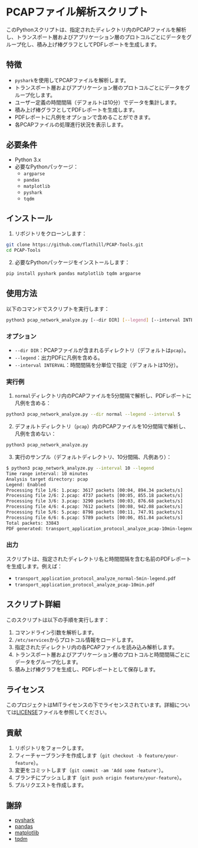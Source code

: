 # PCAPファイル解析スクリプト

このPythonスクリプトは、指定されたディレクトリ内のPCAPファイルを解析し、トランスポート層およびアプリケーション層のプロトコルごとにデータをグループ化し、積み上げ棒グラフとしてPDFレポートを生成します。

## 特徴

- `pyshark`を使用してPCAPファイルを解析します。
- トランスポート層およびアプリケーション層のプロトコルごとにデータをグループ化します。
- ユーザー定義の時間間隔（デフォルトは10分）でデータを集計します。
- 積み上げ棒グラフとしてPDFレポートを生成します。
- PDFレポートに凡例をオプションで含めることができます。
- 各PCAPファイルの処理進行状況を表示します。

## 必要条件

- Python 3.x
- 必要なPythonパッケージ：
  - `argparse`
  - `pandas`
  - `matplotlib`
  - `pyshark`
  - `tqdm`

## インストール

1. リポジトリをクローンします：

```bash
git clone https://github.com/flathill/PCAP-Tools.git
cd PCAP-Tools
```

2. 必要なPythonパッケージをインストールします：

```bash
pip install pyshark pandas matplotlib tqdm argparse
```

## 使用方法

以下のコマンドでスクリプトを実行します：

```bash
python3 pcap_network_analyze.py [--dir DIR] [--legend] [--interval INTERVAL]
```

### オプション

- `--dir DIR`：PCAPファイルが含まれるディレクトリ（デフォルトは`pcap`）。
- `--legend`：出力PDFに凡例を含める。
- `--interval INTERVAL`：時間間隔を分単位で指定（デフォルトは10分）。

### 実行例

1. `normal`ディレクトリ内のPCAPファイルを5分間隔で解析し、PDFレポートに凡例を含める：

```bash
python3 pcap_network_analyze.py --dir normal --legend --interval 5
```

2. デフォルトディレクトリ（`pcap`）内のPCAPファイルを10分間隔で解析し、凡例を含めない：

```bash
python3 pcap_network_analyze.py
```

3. 実行のサンプル（デフォルトディレクトリ、10分間隔、凡例あり）：

```bash
$ python3 pcap_network_analyze.py --interval 10 --legend
Time range interval: 10 minutes
Analysis target directory: pcap
Legend: Enabled
Processing file 1/6: 1.pcap: 3617 packets [00:04, 894.34 packets/s]
Processing file 2/6: 2.pcap: 4737 packets [00:05, 855.18 packets/s]
Processing file 3/6: 3.pcap: 3290 packets [00:03, 876.68 packets/s]
Processing file 4/6: 4.pcap: 7612 packets [00:08, 942.08 packets/s]
Processing file 5/6: 5.pcap: 8798 packets [00:11, 747.91 packets/s]
Processing file 6/6: 6.pcap: 5789 packets [00:06, 851.84 packets/s]
Total packets: 33843
PDF generated: transport_application_protocol_analyze_pcap-10min-legend.pdf
```

### 出力

スクリプトは、指定されたディレクトリ名と時間間隔を含む名前のPDFレポートを生成します。例えば：

- `transport_application_protocol_analyze_normal-5min-legend.pdf`
- `transport_application_protocol_analyze_pcap-10min.pdf`

## スクリプト詳細

このスクリプトは以下の手順を実行します：

1. コマンドライン引数を解析します。
2. `/etc/services`からプロトコル情報をロードします。
3. 指定されたディレクトリ内の各PCAPファイルを読み込み解析します。
4. トランスポート層およびアプリケーション層のプロトコルと時間間隔ごとにデータをグループ化します。
5. 積み上げ棒グラフを生成し、PDFレポートとして保存します。

## ライセンス

このプロジェクトはMITライセンスの下でライセンスされています。詳細については[LICENSE](LICENSE)ファイルを参照してください。

## 貢献

1. リポジトリをフォークします。
2. フィーチャーブランチを作成します（`git checkout -b feature/your-feature`）。
3. 変更をコミットします（`git commit -am 'Add some feature'`）。
4. ブランチにプッシュします（`git push origin feature/your-feature`）。
5. プルリクエストを作成します。

## 謝辞

- [pyshark](https://github.com/KimiNewt/pyshark)
- [pandas](https://pandas.pydata.org/)
- [matplotlib](https://matplotlib.org/)
- [tqdm](https://github.com/tqdm/tqdm)
